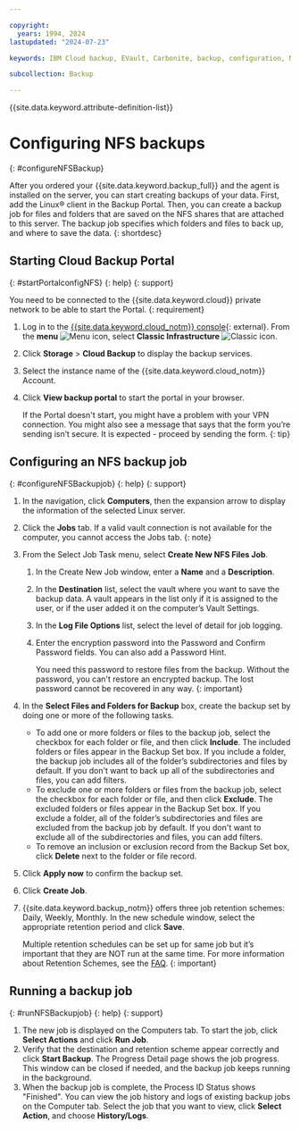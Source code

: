 ```yaml
---

copyright:
  years: 1994, 2024
lastupdated: "2024-07-23"

keywords: IBM Cloud backup, EVault, Carbonite, backup, configuration, NFS

subcollection: Backup

---
```

{{site.data.keyword.attribute-definition-list}}

# Configuring NFS backups
{: #configureNFSBackup}

After you ordered your {{site.data.keyword.backup_full}} and the agent is installed on the server, you can start creating backups of your data. First, add the Linux&reg; client in the Backup Portal. Then, you can create a backup job for files and folders that are saved on the NFS shares that are attached to this server. The backup job specifies which folders and files to back up, and where to save the data.
{: shortdesc}

## Starting Cloud Backup Portal
{: #startPortalconfigNFS}
{: help}
{: support}

You need to be connected to the {{site.data.keyword.cloud}} private network to be able to start the Portal.
{: requirement}

1. Log in to the [{{site.data.keyword.cloud_notm}} console](/login){: external}. From the **menu** ![Menu icon](../icons/icon_hamburger.svg "Menu"), select **Classic Infrastructure** ![Classic icon](../icons/classic.svg "Classic").
2. Click **Storage** > **Cloud Backup** to display the backup services.
3. Select the instance name of the {{site.data.keyword.cloud_notm}} Account.
4. Click **View backup portal** to start the portal in your browser.

   If the Portal doesn't start, you might have a problem with your VPN connection. You might also see a message that says that the form you’re sending isn’t secure. It is expected - proceed by sending the form.
   {: tip}

## Configuring an NFS backup job
{: #configureNFSBackupjob}
{: help}
{: support}

1. In the navigation, click **Computers**, then the expansion arrow to display the information of the selected Linux server.
1. Click the **Jobs** tab.
   If a valid vault connection is not available for the computer, you cannot access the Jobs tab.
   {: note}
   
1. From the Select Job Task menu, select **Create New NFS Files Job**.
    1. In the Create New Job window, enter a **Name** and a **Description**.
    1. In the **Destination** list, select the vault where you want to save the backup data. A vault appears in the list only if it is assigned to the user, or if the user added it on the computer’s Vault Settings.
    1. In the **Log File Options** list, select the level of detail for job logging.
    1. Enter the encryption password into the Password and Confirm Password fields. You can also add a Password Hint.

        You need this password to restore files from the backup. Without the password, you can't restore an encrypted backup. The lost password cannot be recovered in any way.
        {: important}

1. In the **Select Files and Folders for Backup** box, create the backup set by doing one or more of the following tasks.
   - To add one or more folders or files to the backup job, select the checkbox for each folder or file, and then click **Include**. The included folders or files appear in the Backup Set box. If you include a folder, the backup job includes all of the folder’s subdirectories and files by default. If you don't want to back up all of the subdirectories and files, you can add filters.
   - To exclude one or more folders or files from the backup job, select the checkbox for each folder or file, and then click **Exclude**. The excluded folders or files appear in the Backup Set box. If you exclude a folder, all of the folder’s subdirectories and files are excluded from the backup job by default. If you don't want to exclude all of the subdirectories and files, you can add filters.
   - To remove an inclusion or exclusion record from the Backup Set box, click **Delete** next to the folder or file record.
1. Click **Apply now** to confirm the backup set.
1. Click **Create Job**.
1. {{site.data.keyword.backup_notm}} offers three job retention schemes: Daily, Weekly, Monthly. In the new schedule window, select the appropriate retention period and click **Save**.

    Multiple retention schedules can be set up for same job but it’s important that they are NOT run at the same time. For more information about Retention Schemes, see the [FAQ](/docs/Backup?topic=Backup-faqs#faqs).
    {: important}

## Running a backup job
{: #runNFSBackupjob}
{: help}
{: support}

1. The new job is displayed on the Computers tab. To start the job, click **Select Actions** and click **Run Job**.
2. Verify that the destination and retention scheme appear correctly and click **Start Backup**. The Progress Detail page shows the job progress. This window can be closed if needed, and the backup job keeps running in the background.
3. When the backup job is complete, the Process ID Status shows "Finished". You can view the job history and logs of existing backup jobs on the Computer tab. Select the job that you want to view, click **Select Action**, and choose **History/Logs**.
